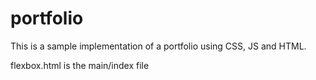# portfolio
This is a sample implementation of a portfolio using CSS, JS and HTML.

flexbox.html is the main/index file
